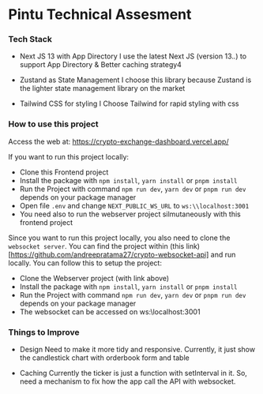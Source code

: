# Pintu Technical Assesment

### Tech Stack
- Next JS 13 with App Directory
I use the latest Next JS (version 13.*.*) to support App Directory & Better caching strategy4

- Zustand as State Management
I choose this library because Zustand is the lighter state management library on the market

- Tailwind CSS for styling
I Choose Tailwind for rapid styling with css

### How to use this project

Access the web at: https://crypto-exchange-dashboard.vercel.app/

If you want to run this project locally:
- Clone this Frontend project
- Install the package with `npm install`, `yarn install` or `pnpm install`
- Run the Project with command `npm run dev`, `yarn dev` or `pnpm run dev` depends on your package manager
- Open file `.env` and change `NEXT_PUBLIC_WS_URL` to `ws:\\localhost:3001`
- You need also to run the webserver project silmutaneously with this frontend project

Since you want to run this project locally, you also need to clone the `websocket server`. You can find the project within (this link)[https://github.com/andreepratama27/crypto-websocket-api] and run locally. You can follow this to setup the project:

- Clone the Webserver project (with link above)
- Install the package with `npm install`, `yarn install` or `pnpm install`
- Run the Project with command `npm run dev`, `yarn dev` or `pnpm run dev` depends on your package manager
- The websocket can be accessed on ws:\\localhost:3001

### Things to Improve

- Design
Need to make it more tidy and responsive. Currently, it just show the candlestick chart with orderbook form and table

- Caching
Currently the ticker is just a function with setInterval in it. So, need a mechanism to fix how the app call the API with websocket.